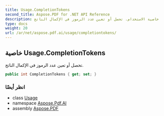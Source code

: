 ```yaml
---
title: Usage.CompletionTokens
second_title: Aspose.PDF for .NET API Reference
description: خاصية الاستخدام. تحصل أو تعين عدد الرموز في الإكمال الناتج
type: docs
weight: 20
url: /ar/net/aspose.pdf.ai/usage/completiontokens/
---
```

## خاصية Usage.CompletionTokens

تحصل أو تعين عدد الرموز في الإكمال الناتج.

```csharp
public int CompletionTokens { get; set; }
```

### انظر أيضًا

* class [Usage](../)
* namespace [Aspose.Pdf.AI](../../../aspose.pdf.ai/)
* assembly [Aspose.PDF](../../../)